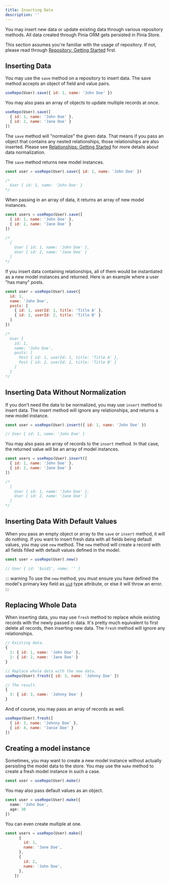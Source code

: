 ```yaml
---
title: Inserting Data
description: ''
---
```


You may insert new data or update existing data through various repository methods. All data created through Pinia ORM gets persisted in Pinia Store.

This section assumes you're familiar with the usage of repository. If not, please read through [Repository: Getting Started](./1.getting-started) first.

## Inserting Data

You may use the `save` method on a repository to insert data. The save method accepts an object of field and value pairs.

```js
useRepo(User).save({ id: 1, name: 'John Doe' })
```

You may also pass an array of objects to update multiple records at once.

```js
useRepo(User).save([
  { id: 1, name: 'John Doe' },
  { id: 2, name: 'Jane Doe' }
])
```

The `save` method will "normalize" the given data. That means if you pass an object that contains any nested relationships, those relationships are also inserted. Please see [Relationships: Getting Started](../relationships/getting-started.md#inserting-relationships) for more details about data normalization.

The `save` method returns new model instances.

```js
const user = useRepo(User).save({ id: 1, name: 'John Doe' })

/*
  User { id: 1, name: 'John Doe' }
*/
```

When passing in an array of data, it returns an array of new model instances.

```js
const users = useRepo(User).save([
  { id: 1, name: 'John Doe' },
  { id: 2, name: 'Jane Doe' }
])

/*
  [
    User { id: 1, name: 'John Doe' },
    User { id: 2, name: 'Jane Doe' }
  ]
*/
```

If you insert data containing relationships, all of them would be instantiated as a new model instances and returned. Here is an example where a user "has many" posts.

```js
const user = useRepo(User).save({
  id: 1,
  name: 'John Doe',
  posts: [
    { id: 1, userId: 1, title: 'Title A' },
    { id: 2, userId: 2, title: 'Title B' }
  ]
})

/*
  User {
    id: 1,
    name: 'John Doe',
    posts: [
      Post { id: 1, userId: 1, title: 'Title A' },
      Post { id: 2, userId: 2, title: 'Title B' }
    ]
  }
*/
```

## Inserting Data Without Normalization

If you don't need the data to be normalized, you may use `insert` method to insert data. The insert method will ignore any relationships, and returns a new model instance.

```js
const user = useRepo(User).insert({ id: 1, name: 'John Doe' })

// User { id: 1, name: 'John Doe' }
```

You may also pass an array of records to the `insert` method. In that case, the returned value will be an array of model instances.

```js
const users = useRepo(User).insert([
  { id: 1, name: 'John Doe' },
  { id: 2, name: 'Jane Doe' }
])

/*
  [
    User { id: 1, name: 'John Doe' },
    User { id: 2, name: 'Jane Doe' }
  ]
*/
```

## Inserting Data With Default Values

When you pass an empty object or array to the `save` or `insert` method, it will do nothing. If you want to insert fresh data with all fields being default values, you may use `new` method. The `new` method will create a record with all fields filled with default values defined in the model.

```js
const user = useRepo(User).new()

// User { id: '$uid1', name: '' }
```

::: warning
To use the `new` method, you must ensure you have defined the model's primary key field as [`uid`](../model/getting-started.md#uid-type) type attribute, or else it will throw an error.
:::

## Replacing Whole Data

When inserting data, you may use `fresh` method to replace whole existing records with the newly passed in data. It's pretty much equivalent to first delete all records, then inserting new data. The `fresh` method will ignore any relationships.

```js
// Existing data.
{
  1: { id: 1, name: 'John Doe' },
  2: { id: 2, name: 'Jane Doe' }
}

// Replace whole data with the new data.
useRepo(User).fresh({ id: 3, name: 'Johnny Doe' })

// The result.
{
  3: { id: 3, name: 'Johnny Doe' }
}
```

And of course, you may pass an array of records as well.

```js
useRepo(User).fresh([
  { id: 3, name: 'Johnny Doe' },
  { id: 4, name: 'Janie Doe' }
])
```

## Creating a model instance

Sometimes, you may want to create a new model instance without actually persisting the model data to the store. You may use the `make` method to create a fresh model instance in such a case.

```js
const user = useRepo(User).make()
```

You may also pass default values as an object.

```ts
const user = useRepo(User).make({
  name: 'John Doe',
  age: 30
})
```

You can even create multiple at one.

````js
const users = useRepo(User).make([
      {
        id: 1,
        name: 'Jane Doe',
      },
      {
        id: 2,
        name: 'John Doe',
      },
    ])
````
